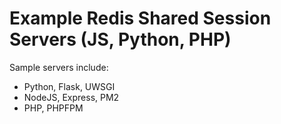 # Example Redis Shared Session Servers (JS, Python, PHP)

Sample servers include:

- Python, Flask, UWSGI
- NodeJS, Express, PM2
- PHP, PHPFPM



